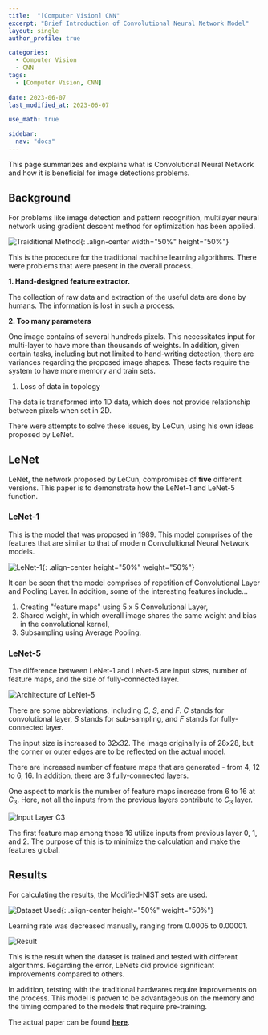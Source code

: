 ```yaml
---
title:  "[Computer Vision] CNN"
excerpt: "Brief Introduction of Convolutional Neural Network Model"
layout: single
author_profile: true

categories:
  - Computer Vision
  - CNN
tags:
  - [Computer Vision, CNN]
 
date: 2023-06-07
last_modified_at: 2023-06-07

use_math: true

sidebar:
  nav: "docs"
---
```


This page summarizes and explains what is Convolutional Neural Network and how it is beneficial for image detections problems.

<h2>Background</h2>

For problems like image detection and pattern recognition, multilayer neural network using gradient descent method for optimization has been applied.

![Traiditional Method](https://github.com/jaehwan-c/jaehwan-c.github.io/assets/102342190/35d6a938-7693-4cb7-a399-40a95f634429 "Traditional Method"){: .align-center width="50%" height="50%"}

This is the procedure for the traditional machine learning algorithms. There were problems that were present in the overall process.

<b>1. Hand-designed feature extractor.</b>

The collection of raw data and extraction of the useful data are done by humans. The information is lost in such a process.

<b>2. Too many parameters</b>

One image contains of several hundreds pixels. This necessitates input for multi-layer to have more than thousands of weights. In addition, given certain tasks, including but not limited to hand-writing detection, there are variances regarding the proposed image shapes. These facts require the system to have more memory and train sets.

1. Loss of data in topology

The data is transformed into 1D data, which does not provide relationship between pixels when set in 2D.

There were attempts to solve these issues, by LeCun, using his own ideas proposed by LeNet.

<h2>LeNet</h2>

LeNet, the network proposed by LeCun, compromises of <b>five</b> different versions. This paper is to demonstrate how the LeNet-1 and LeNet-5 function.

<h3>LeNet-1</h3>

This is the model that was proposed in 1989. This model comprises of the features that are similar to that of modern Convolultional Neural Network models.

![LeNet-1](https://velog.velcdn.com/images%2Fwoojinn8%2Fpost%2F2f95dac5-98c2-45c8-b1e6-586acefe217d%2FLeNet1%EA%B5%AC%EC%A1%B0.PNG "LeNet-1"){: .align-center height="50%" weight="50%"}

It can be seen that the model comprises of repetition of Convolutional Layer and Pooling Layer. In addition, some of the interesting features include...

1. Creating "feature maps" using 5 x 5 Convolutional Layer,
2. Shared weight, in which overall image shares the same weight and bias in the convolutional kernel,
3. Subsampling using Average Pooling.

<h3>LeNet-5</h3>

The difference between LeNet-1 and LeNet-5 are input sizes, number of feature maps, and the size of fully-connected layer.

![Architecture of LeNet-5](https://velog.velcdn.com/images%2Fwoojinn8%2Fpost%2F651ad028-188b-4e39-bc7a-05a81f8f10fa%2FLeNet5%EA%B5%AC%EC%A1%B0.PNG "LeNet-5")

There are some abbreviations, including $C$, $S$, and $F$. $C$ stands for convolutional layer, $S$ stands for sub-sampling, and $F$ stands for fully-connected layer.

The input size is increased to 32x32. The image originally is of 28x28, but the corner or outer edges are to be reflected on the actual model.

There are increased number of feature maps that are generated - from 4, 12 to 6, 16. In addition, there are 3 fully-connected layers.

One aspect to mark is the number of feature maps increase from 6 to 16 at $C_3$. Here, not all the inputs from the previous layers contribute to $C_3$ layer.

![Input Layer C3](https://velog.velcdn.com/images%2Fwoojinn8%2Fpost%2F3931570d-8865-4966-979b-f5ad8b9e2af1%2FC3%ED%85%8C%EC%9D%B4%EB%B8%94.PNG "Input Layer C3")

The first feature map among those 16 utilize inputs from previous layer 0, 1, and 2. The purpose of this is to minimize the calculation and make the features global.

<h2>Results</h2>

For calculating the results, the Modified-NIST sets are used.

![Dataset Used](https://github.com/jaehwan-c/jaehwan-c.github.io/assets/102342190/d37e53b4-87f3-435f-ba89-15d26e055132 "Dataset Used"){: .align-center height="50%" weight="50%"}

Learning rate was decreased manually, ranging from 0.0005 to 0.00001.

![Result](https://github.com/jaehwan-c/jaehwan-c.github.io/assets/102342190/b29b5595-c2a8-4d26-8f53-a19d13ef5bc9 "Result")

This is the result when the dataset is trained and tested with different algorithms. Regarding the error, LeNets did provide significant improvements compared to others.

In addition, tetsting with the traditional hardwares require improvements on the process. This model is proven to be advantageous on the memory and the timing compared to the models that require pre-training.

The actual paper can be found <b>[here](http://vision.stanford.edu/cs598_spring07/papers/Lecun98.pdf)</b>.
